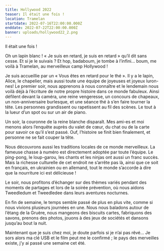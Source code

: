 ```yaml
---
title: Hollywood 2022
teaser: Il était une fois !
location: Tramelan
startdate: 2022-07-16T22:00:00.000Z
enddate: 2022-07-22T22:00:00.000Z
banner: uploads/hollywood22_2.png
---
```


Il était une fois !

Oh un lapin blanc ! « Je suis en retard, je suis en retard » qu’il dit sans cesse. Et si je le suivais ? Et hop, badaboum, je tombe à l’infini... boum, me voilà à Tramelan, au merveilleux camp Hollywood !

Je suis accueillie par un « Vous êtes en retard pour le thé ». Il y a le lapin, Alice, le chapelier, mais aussi toute une équipe de joyeuses et joyeux luron-nes! Le premier soir, nous apprenons à nous connaître et le lendemain nous voilà déjà à l’écriture de notre propre histoire dans ce monde fabuleux. Ainsi défilent devant la caméra, une reine vengeresse, un concours de chapeaux, un non-anniversaire burlesque, et une séance thé à s’en faire tourner la tête. Les personnes grandissent ou rapetissent au fil des scènes. Le tout à la lueur d’un spot ou sur un air de piano.

Un soir, la couronne de la reine blanche disparaît. Mes ami-es et moi menons alors l’enquête auprès du valet de cœur, du chat ou de la carte pour savoir ce qu’il s’est passé. Ouf, l’histoire se finit bien finalement, et personne ne se fait couper la tête.

Nous découvrons aussi les traditions locales de ce monde merveilleux. La fameuse chasse à numéro est directement adoptée par toute l’équipe. Le ping-pong, le loup-garou, les chants et les ninjas ont aussi un franc succès. Mais la richesse culturelle de cet endroit ne s’arrête pas là, ainsi que ce soit en français, en ukrainien ou en allemand, tout le monde s’accorde à dire que la nourriture ici est délicieuse !

Le soir, nous profitons d’échanger sur des thèmes variés pendant des moments de partages et lors de la soirée prévention, où nous aidons Tweedledum et Tweedledee dans leurs aventures nocturnes.

En fin de semaine, le temps semble passé de plus en plus vite, comme si nous vivions plusieurs journées en une. Nous nous baladons autour de l’étang de la Gruère, nous mangeons des biscuits cartes, fabriquons des savons, prenons des photos, jouons à des jeux de sociétés et dansons jusqu’au bout la nuit.

Maintenant que je suis chez moi, je doute parfois si je n’ai pas rêvé… Je sors alors ma clé USB et le film peut me le confirmé ; le pays des merveilles existe, j’y ai passé une semaine cet été.
